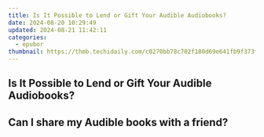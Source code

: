 ```yaml
---
title: Is It Possible to Lend or Gift Your Audible Audiobooks?
date: 2024-08-20 10:29:49
updated: 2024-08-21 11:42:11
categories:
  - epubor
thumbnail: https://thmb.techidaily.com/c0270bb78c702f180d69e641fb9f373f4cd07e8ef8986413adc95e66c5009be9.jpg
---
```


## Is It Possible to Lend or Gift Your Audible Audiobooks?

## Can I share my Audible books with a friend?



<ins class="adsbygoogle"
     style="display:block"
     data-ad-format="autorelaxed"
     data-ad-client="ca-pub-7571918770474297"
     data-ad-slot="1223367746"></ins>



<ins class="adsbygoogle"
     style="display:block"
     data-ad-client="ca-pub-7571918770474297"
     data-ad-slot="8358498916"
     data-ad-format="auto"
     data-full-width-responsive="true"></ins>
